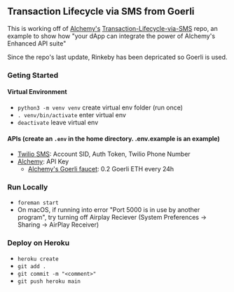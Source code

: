 ## Transaction Lifecycle via SMS from Goerli

This is working off of [Alchemy's](https://www.alchemy.com/) [Transaction-Lifecycle-via-SMS](https://github.com/alchemyplatform/Transaction-Lifecycle-via-SMS) repo, an example to show how "your dApp can integrate the power of Alchemy's Enhanced API suite"

Since the repo's last update, Rinkeby has been depricated so Goerli is used.

### Geting Started

#### Virtual Environment

- `python3 -m venv venv` create virtual env folder (run once)
- `. venv/bin/activate` enter virtual env
- `deactivate` leave virtual env

#### APIs (create an `.env` in the home directory. .env.example is an example)

- [Twilio SMS](https://www.twilio.com/): Account SID, Auth Token, Twilio Phone Number
- [Alchemy](https://www.alchemy.com/): API Key
  - [Alchemy's Goerli faucet](https://goerlifaucet.com/): 0.2 Goerli ETH every 24h

### Run Locally

- `foreman start`
- On macOS, if running into error "Port 5000 is in use by another program", try turning off Airplay Reciever (System Preferences -> Sharing -> AirPlay Receiver)

### Deploy on Heroku

- `heroku create`
- `git add .`
- `git commit -m "<comment>"`
- `git push heroku main`
